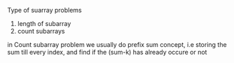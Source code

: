 Type of suarray problems
1) length of subarray
2) count subarrays

in Count subarray problem we usually do prefix sum concept, i.e storing the sum till every index, and find if the (sum-k) has already occure or not